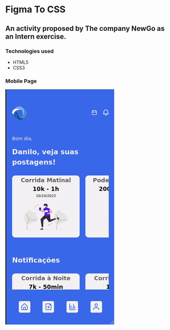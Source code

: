 # Figma To CSS

## An activity proposed by The company NewGo as an Intern exercise.

### Technologies used

- HTML5
- CSS3

### Mobile Page

![image](./images/mobile-page.gif)
